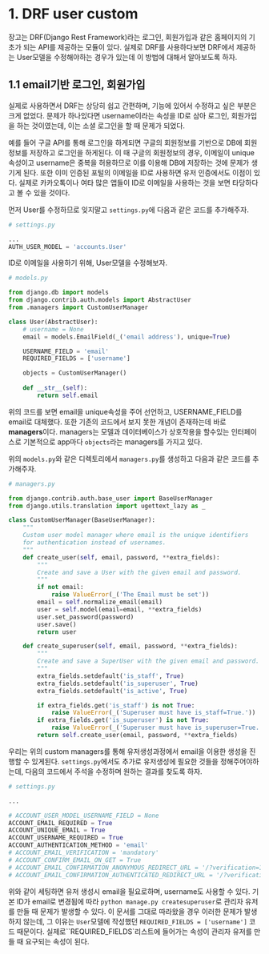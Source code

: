 # 1. DRF user custom

장고는 DRF(Django Rest Framework)라는 로그인, 회원가입과 같은 홈페이지의 기초가 되는 API를 제공하는 모듈이 있다. 실제로 DRF를 사용하다보면 DRF에서 제공하는 User모델을 수정해야하는 경우가 있는데 이 방법에 대해서 알아보도록 하자.



## 1.1 email기반 로그인, 회원가입

실제로 사용하면서 DRF는 상당히 쉽고 간편하며, 기능에 있어서 수정하고 싶은 부분은 크게 없었다. 문제가 하나있다면 username이라는 속성을 ID로 삼아 로그인, 회원가입을 하는 것이였는데, 이는 소셜 로그인을 할 때 문제가 되었다. 

예를 들어 구글 API를 통해 로그인을 하게되면 구글의 회원정보를 기반으로 DB에 회원정보를 저장하고 로그인을 하게된다. 이 때 구글의 회원정보의 경우, 이메일이 unique 속성이고 username은 중복을 허용하므로 이를 이용해 DB에 저장하는 것에 문제가 생기게 된다. 또한 이미 인증된 포털의 이메일을 ID로 사용하면 유저 인증에서도 이점이 있다. 실제로 카카오톡이나 여타 많은 앱들이 ID로 이메일을 사용하는 것을 보면 타당하다고 볼 수 있을 것이다.

먼저 User를 수정하므로 잊지말고 `settings.py`에 다음과 같은 코드를 추가해주자.

```python
# settings.py

...
AUTH_USER_MODEL = 'accounts.User'
```



ID로 이메일을 사용하기 위해, User모델을 수정해보자.

```python
# models.py

from django.db import models
from django.contrib.auth.models import AbstractUser
from .managers import CustomUserManager

class User(AbstractUser):
    # username = None
    email = models.EmailField(_('email address'), unique=True)

    USERNAME_FIELD = 'email'
    REQUIRED_FIELDS = ['username']

    objects = CustomUserManager()
    
    def __str__(self):
        return self.email
```



위의 코드를 보면 email을 unique속성을 주어 선언하고, USERNAME_FIELD를 email로 대체했다. 또한 기존의 코드에서 보지 못한 개념이 존재하는데 바로 **managers**이다. managers는 모델과 데이터베이스가 상호작용을 할수있는 인터페이스로 기본적으로 app마다 `objects`라는 managers를 가지고 있다.

위의 `models.py`와 같은 디렉토리에서 `managers.py`를 생성하고 다음과 같은 코드를 추가해주자.

```python
# managers.py

from django.contrib.auth.base_user import BaseUserManager
from django.utils.translation import ugettext_lazy as _

class CustomUserManager(BaseUserManager):
    """
    Custom user model manager where email is the unique identifiers
    for authentication instead of usernames.
    """
    def create_user(self, email, password, **extra_fields):
        """
        Create and save a User with the given email and password.
        """
        if not email:
            raise ValueError(_('The Email must be set'))
        email = self.normalize_email(email)
        user = self.model(email=email, **extra_fields)
        user.set_password(password)
        user.save()
        return user

    def create_superuser(self, email, password, **extra_fields):
        """
        Create and save a SuperUser with the given email and password.
        """
        extra_fields.setdefault('is_staff', True)
        extra_fields.setdefault('is_superuser', True)
        extra_fields.setdefault('is_active', True)

        if extra_fields.get('is_staff') is not True:
            raise ValueError(_('Superuser must have is_staff=True.'))
        if extra_fields.get('is_superuser') is not True:
            raise ValueError(_('Superuser must have is_superuser=True.'))
        return self.create_user(email, password, **extra_fields)
```



우리는 위의 custom managers를 통해 유저생성과정에서 email을 이용한 생성을 진행할 수 있게된다. `settings.py`에서도 추가로 유저생성에 필요한 것들을 정해주어야하는데, 다음의 코드에서 주석을 수정하며 원하는 결과를 찾도록 하자.

```python
# settings.py

...

# ACCOUNT_USER_MODEL_USERNAME_FIELD = None
ACCOUNT_EMAIL_REQUIRED = True
ACCOUNT_UNIQUE_EMAIL = True
ACCOUNT_USERNAME_REQUIRED = True
ACCOUNT_AUTHENTICATION_METHOD = 'email'
# ACCOUNT_EMAIL_VERIFICATION = 'mandatory'
# ACCOUNT_CONFIRM_EMAIL_ON_GET = True
# ACCOUNT_EMAIL_CONFIRMATION_ANONYMOUS_REDIRECT_URL = '/?verification=1'
# ACCOUNT_EMAIL_CONFIRMATION_AUTHENTICATED_REDIRECT_URL = '/?verification=1'
```



위와 같이 세팅하면 유저 생성시 email을 필요로하며, username도 사용할 수 있다. 기본 ID가 email로 변경됨에 따라 `python manage.py createsuperuser`로 관리자 유저를 만들 때 문제가 발생할 수 있다. 이 문서를 그대로 따라왔을 경우 이러한 문제가 발생하지 않는데, 그 이유는 `User`모델에 작성했던 `REQUIRED_FIELDS = ['username']` 코드 때문이다.  실제로``REQUIRED_FIELDS`리스트에 들어가는 속성이 관리자 유저를 만들 때 요구되는 속성이 된다.





